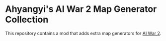 Ahyangyi's AI War 2 Map Generator Collection
============================================

This repository contains a mod that adds extra map generators for [AI War 2](https://wiki.arcengames.com/index.php?title=AI_War_2:AI_War_2).

